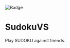 
![Badge](https://gist.githubusercontent.com/ismailbennani/41298e9ae50d221bcece16e11f668613/raw/badge.svg)

# SudokuVS

Play SUDOKU against friends.